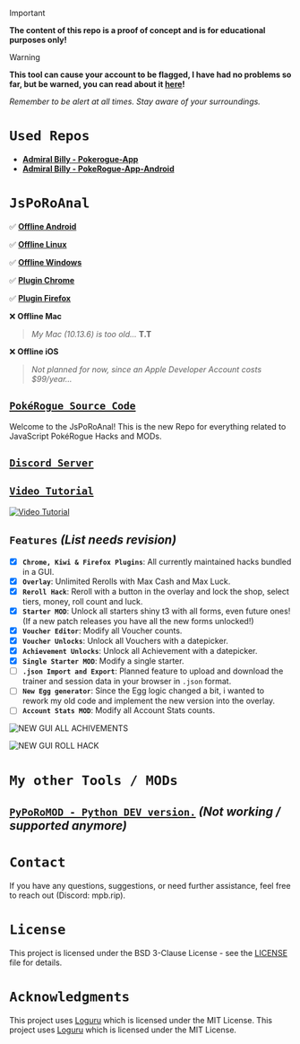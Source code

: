 > [!IMPORTANT]  
> **The content of this repo is a proof of concept and is for educational purposes only!**

> [!WARNING]
> **This tool can cause your account to be flagged, I have had no problems so far, but be warned, you can read about it [here](https://www.reddit.com/r/pokerogue/comments/1d8ldlw/a_cheating_and_account_deletionwipe_followup/)!**
> 
> _Remember to be alert at all times. Stay aware of your surroundings._

# `Used Repos`
- **[Admiral Billy - Pokerogue-App](https://github.com/Admiral-Billy/Pokerogue-App)** 
- **[Admiral Billy - PokeRogue-App-Android](https://github.com/Admiral-Billy/PokeRogue-App-Android)** 

# `JsPoRoAnal`

:white_check_mark: **[Offline Android](https://raw.githubusercontent.com/PokeRogueMOD/JsPoRoMOD/main/Offline_PoRoMOD_Android.apk)** 

:white_check_mark: **[Offline Linux](https://github.com/PokeRogueMOD/JsPoRoMOD/raw/refs/heads/main/Offline_PoRoMOD_Linux.zip)**

:white_check_mark: **[Offline Windows](https://github.com/PokeRogueMOD/JsPoRoMOD/raw/refs/heads/main/Offline_PoRoMOD_Windows.zip)**

:white_check_mark: **[Plugin Chrome](https://raw.githubusercontent.com/PokeRogueMOD/JsPoRoMOD/main/Plugin_PoRoMOD_Chrome.zip)**

:white_check_mark: **[Plugin Firefox](https://raw.githubusercontent.com/PokeRogueMOD/JsPoRoMOD/main/Plugin_PoRoMOD_Firefox.xpi)**

:x: **Offline Mac**
> *My Mac (10.13.6) is too old...* **T.T** 
> 
:x: **Offline iOS**
> *Not planned for now, since an Apple Developer Account costs $99/year...*

## [`PokéRogue Source Code`](https://github.com/pagefaultgames/pokerogue/tree/main/src)

Welcome to the JsPoRoAnal! This is the new Repo for everything related to JavaScript PokéRogue Hacks and MODs.

## [`Discord Server`](https://discord.gg/rsNPUcbrPT)

## [`Video Tutorial`](https://youtu.be/L_c9TXFbDIM)

[![`Video Tutorial`](./resources/thumbnail.png)](https://youtu.be/k6B4WqDGoxk)

## `Features` *(List needs revision)*

-   [x] **`Chrome, Kiwi & Firefox Plugins`**: All currently maintained hacks bundled in a GUI.
-   [x] **`Overlay`**: Unlimited Rerolls with Max Cash and Max Luck.
-   [x] **`Reroll Hack`**: Reroll with a button in the overlay and lock the shop, select tiers, money, roll count and luck.
-   [x] **`Starter MOD`**: Unlock all starters shiny t3 with all forms, even future ones! (If a new patch releases you have all the new forms unlocked!)
-   [x] **`Voucher Editor`**: Modify all Voucher counts.
-   [x] **`Voucher Unlocks`**: Unlock all Vouchers with a datepicker.
-   [x] **`Achievement Unlocks`**: Unlock all Achievement with a datepicker.
-   [X] **`Single Starter MOD`**: Modify a single starter.
-   [ ] **`.json Import and Export`**: Planned feature to upload and download the trainer and session data in your browser in `.json` format.
-   [ ] **`New Egg generator`**: Since the Egg logic changed a bit, i wanted to rework my old code and implement the new version into the overlay.
-   [ ] **`Account Stats MOD`**: Modify all Account Stats counts.

![NEW GUI ALL ACHIVEMENTS](./resources/roll_hack.png)

![NEW GUI ROLL HACK](./resources/all_achv_hack.png)

# `My other Tools / MODs`

## [`PyPoRoMOD - Python DEV version.`](https://github.com/PokeRogueMOD/PyPoRoMOD) *(Not working / supported anymore)*

# `Contact`

If you have any questions, suggestions, or need further assistance, feel free to reach out (Discord: mpb.rip).

# `License`

This project is licensed under the BSD 3-Clause License - see the [LICENSE](LICENSE) file for details.

# `Acknowledgments`

This project uses [Loguru](https://github.com/Delgan/loguru) which is licensed under the MIT License.
This project uses [Loguru](https://github.com/Delgan/loguru) which is licensed under the MIT License.
